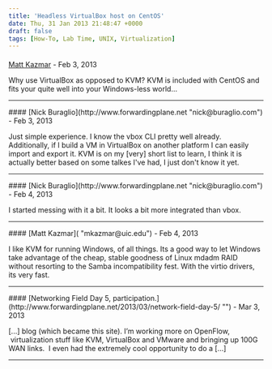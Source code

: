 ```yaml
---
title: 'Headless VirtualBox host on CentOS'
date: Thu, 31 Jan 2013 21:48:47 +0000
draft: false
tags: [How-To, Lab Time, UNIX, Virtualization]
---
```



#### 
[Matt Kazmar]( "mkazmar@uic.edu") - <time datetime="2013-02-06 16:23:52">Feb 3, 2013</time>

Why use VirtualBox as opposed to KVM? KVM is included with CentOS and fits your quite well into your Windows-less world...
<hr />
#### 
[Nick Buraglio](http://www.forwardingplane.net "nick@buraglio.com") - <time datetime="2013-02-06 20:16:16">Feb 3, 2013</time>

Just simple experience. I know the vbox CLI pretty well already. Additionally, if I build a VM in VirtualBox on another platform I can easily import and export it. KVM is on my \[very\] short list to learn, I think it is actually better based on some talkes I've had, I just don't know it yet.
<hr />
#### 
[Nick Buraglio](http://www.forwardingplane.net "nick@buraglio.com") - <time datetime="2013-02-07 16:48:10">Feb 4, 2013</time>

I started messing with it a bit. It looks a bit more integrated than vbox.
<hr />
#### 
[Matt Kazmar]( "mkazmar@uic.edu") - <time datetime="2013-02-07 08:57:47">Feb 4, 2013</time>

I like KVM for running Windows, of all things. Its a good way to let Windows take advantage of the cheap, stable goodness of Linux mdadm RAID without resorting to the Samba incompatibility fest. With the virtio drivers, its very fast.
<hr />
#### 
[Networking Field Day 5, participation.](http://www.forwardingplane.net/2013/03/network-field-day-5/ "") - <time datetime="2013-03-06 11:14:07">Mar 3, 2013</time>

\[...\] blog (which became this site). I’m working more on OpenFlow,  virtualization stuff like KVM, VirtualBox and VMware and bringing up 100G WAN links.  I even had the extremely cool opportunity to do a \[...\]
<hr />
